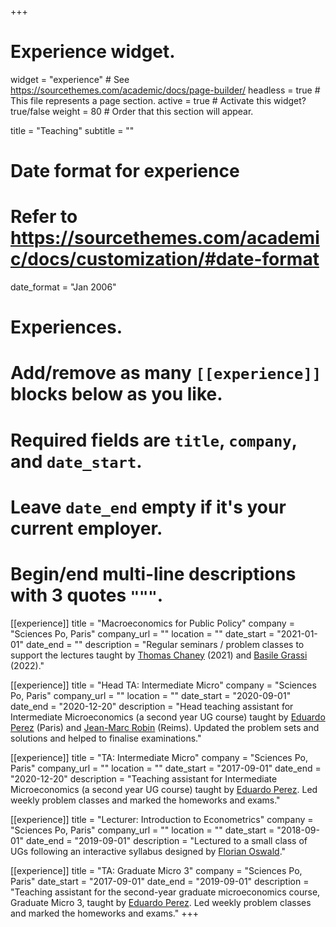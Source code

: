 +++
# Experience widget.
widget = "experience"  # See https://sourcethemes.com/academic/docs/page-builder/
headless = true  # This file represents a page section.
active = true  # Activate this widget? true/false
weight = 80  # Order that this section will appear.

title = "Teaching"
subtitle = ""

# Date format for experience
#   Refer to https://sourcethemes.com/academic/docs/customization/#date-format
date_format = "Jan 2006"

# Experiences.
#   Add/remove as many `[[experience]]` blocks below as you like.
#   Required fields are `title`, `company`, and `date_start`.
#   Leave `date_end` empty if it's your current employer.
#   Begin/end multi-line descriptions with 3 quotes `"""`.
[[experience]]
  title = "Macroeconomics for Public Policy"
  company = "Sciences Po, Paris"
  company_url = ""
  location = ""
  date_start = "2021-01-01"
  date_end = ""
  description = "Regular seminars / problem classes to support the lectures taught by [Thomas Chaney](https://sites.google.com/site/thomaschaney/teaching/macro?authuser=0) (2021) and [Basile Grassi](https://sites.google.com/site/grassibasile/home/teaching) (2022)."

[[experience]]
  title = "Head TA: Intermediate Micro"
  company = "Sciences Po, Paris"
  company_url = ""
  location = ""
  date_start = "2020-09-01"
  date_end = "2020-12-20"
  description = "Head teaching assistant for Intermediate Microeconomics (a second year UG course) taught by [Eduardo Perez](http://eduardo.perez.free.fr/) (Paris) and [Jean-Marc Robin]() (Reims). Updated the problem sets and solutions and helped to finalise examinations."

[[experience]]
  title = "TA: Intermediate Micro"
  company = "Sciences Po, Paris"
  company_url = ""
  location = ""
  date_start = "2017-09-01"
  date_end = "2020-12-20"
  description = "Teaching assistant for Intermediate Microeconomics (a second year UG course) taught by [Eduardo Perez](http://eduardo.perez.free.fr/). Led weekly problem classes and marked the homeworks and exams."
  

[[experience]]
  title = "Lecturer: Introduction to Econometrics"
  company = "Sciences Po, Paris"
  company_url = ""
  location = ""
  date_start = "2018-09-01"
  date_end = "2019-09-01"
  description = "Lectured to a small class of UGs following an interactive syllabus designed by [Florian Oswald](https://floswald.github.io/teaching/scpoeconometrics/)."

[[experience]]
  title = "TA: Graduate Micro 3"
  company = "Sciences Po, Paris"
  date_start = "2017-09-01"
  date_end = "2019-09-01"
  description = "Teaching assistant for the second-year graduate microeconomics course, Graduate Micro 3, taught by [Eduardo Perez](http://eduardo.perez.free.fr/). Led weekly problem classes and marked the homeworks and exams."
+++